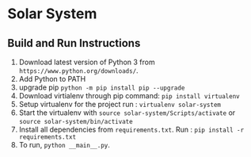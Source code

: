 # Solar System

## Build and Run Instructions
1. Download latest version of Python 3 from `https://www.python.org/downloads/`.
2. Add Python to PATH
3. upgrade pip `python -m pip install pip --upgrade`
3. Download virtialenv through pip command: `pip install virtualenv`
4. Setup virtualenv for the project run : `virtualenv solar-system`
5. Start the virtualenv with `source solar-system/Scripts/activate` or `source solar-system/bin/activate`
6. Install all dependencies from `requirements.txt`. Run : `pip install -r requirements.txt`
7. To run, `python __main__.py`.